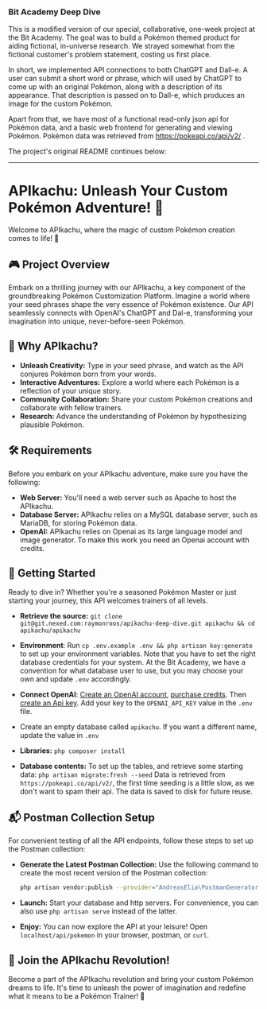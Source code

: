 ### Bit Academy Deep Dive 

This is a modified version of our special, collaborative, one-week project at the Bit
Academy. The goal was to build a Pokémon themed product for aiding fictional, in-universe
research. We strayed somewhat from the fictional customer's problem statement, costing us
first place. 

In short, we implemented API connections to both ChatGPT and Dall-e. A user can submit
a short word or phrase, which will used by ChatGPT to come up with an original Pokémon,
along with a description of its appearance. That description is passed on to Dall-e, which
produces an image for the custom Pokémon.

Apart from that, we have most of a functional read-only json api for Pokémon data, and
a basic web frontend for generating and viewing Pokémon. Pokémon data was retrieved from
https://pokeapi.co/api/v2/ .

The project's original README continues below: 

-----------------------------------------------------

# APIkachu: Unleash Your Custom Pokémon Adventure! 🚀

Welcome to APIkachu, where the magic of custom Pokémon creation comes to life!
🌟

## 🎮 Project Overview

Embark on a thrilling journey with our APIkachu, a key component of the
groundbreaking Pokémon Customization Platform. Imagine a world where your seed phrases
shape the very essence of Pokémon existence. Our API seamlessly connects with OpenAI's
ChatGPT and Dal-e, transforming your imagination into unique, never-before-seen Pokémon.

## 🌈 Why APIkachu?

- **Unleash Creativity:** Type in your seed phrase, and watch as the API conjures Pokémon
  born from your words.
- **Interactive Adventures:** Explore a world where each Pokémon is a reflection of your
  unique story.
- **Community Collaboration:** Share your custom Pokémon creations and collaborate with
  fellow trainers.
- **Research:** Advance the understanding of Pokémon by hypothesizing plausible Pokémon.

## 🛠️ Requirements

Before you embark on your APIkachu adventure, make sure you have the following:

- **Web Server:** You'll need a web server such as Apache to host the APIkachu.
- **Database Server:** APIkachu relies on a MySQL database server, such as MariaDB,
  for storing Pokémon data.
- **OpenAI:** APIkachu relies on Openai as its large language model and image generator. 
To make this work you need an Openai account with credits.

## 🚀 Getting Started

Ready to dive in? Whether you're a seasoned Pokémon Master or just starting your journey,
this API welcomes trainers of all levels.

- **Retrieve the source:**
  `git clone git@git.nexed.com:raymonroos/apikachu-deep-dive.git apikachu && cd apikachu/apikachu`

- **Environment**: Run `cp .env.example .env && php artisan key:generate` to set up your
  environment variables. Note that you have to set the right database credentials for your
  system. At the Bit Academy, we have a convention for what database user to use, but you
  may choose your own and update `.env` accordingly.

- **Connect OpenAI**: [Create an OpenAI account](https://platform.openai.com/signup),
  [purchase credits](https://platform.openai.com/account/billing/overview). Then [create
  an Api key](https://platform.openai.com/api-keys). Add your key to the `OPENAI_API_KEY`
  value in the `.env` file.

- Create an empty database called `apikachu`. If you want a different name, update the
  value in `.env`

- **Libraries:** `php composer install`

- **Database contents:** To set up the tables, and retrieve some starting data:
  `php artisan migrate:fresh --seed`
  Data is retrieved from `https://pokeapi.co/api/v2/`, the first time seeding is a little
  slow, as we don't want to spam their api. The data is saved to disk for future
  reuse. 

## 📬 Postman Collection Setup

For convenient testing of all the API endpoints, follow these steps to set up the Postman collection:

- **Generate the Latest Postman Collection:**
   Use the following command to create the most recent version of the Postman collection:
   ```bash
   php artisan vendor:publish --provider="AndreasElia\PostmanGenerator\PostmanGeneratorServiceProvider" --tag="postman-config" && php artisan export:postman
   ```

- **Launch:** Start your database and http servers. For convenience, you can also use 
  `php artisan serve` instead of the latter.

- **Enjoy:** You can now explore the API at your leisure! Open `localhost/api/pokemon` in your
  browser, postman, or `curl`. 

## 🎉 Join the APIkachu Revolution!

Become a part of the APIkachu revolution and bring your custom Pokémon dreams to life.
It's time to unleash the power of imagination and redefine what it means to be a Pokémon
Trainer! 🌟
